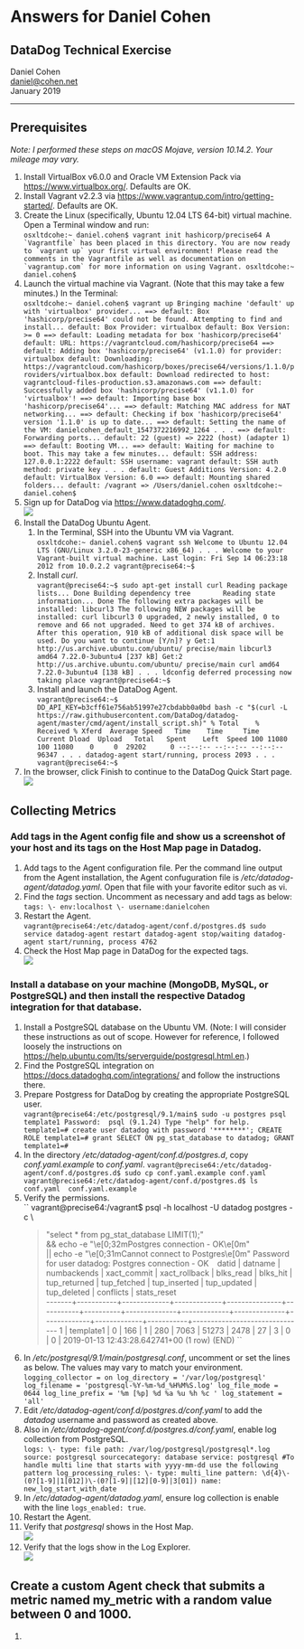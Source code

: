 # Answers for Daniel Cohen
## DataDog Technical Exercise

Daniel Cohen  
daniel@cohen.net  
January 2019

---

## Prerequisites

_Note: I performed these steps on macOS Mojave, version 10.14.2. Your mileage may vary._

1. Install VirtualBox v6.0.0 and Oracle VM Extension Pack via https://www.virtualbox.org/. Defaults are OK.
2. Install Vagrant v2.2.3 via https://www.vagrantup.com/intro/getting-started/. Defaults are OK.
3. Create the Linux (specifically, Ubuntu 12.04 LTS 64-bit) virtual machine. Open a Terminal window and run:  
	``
	osxltdcohe:~ daniel.cohen$ vagrant init hashicorp/precise64
	A `Vagrantfile` has been placed in this directory. You are now
	ready to `vagrant up` your first virtual environment! Please read
	the comments in the Vagrantfile as well as documentation on
	`vagrantup.com` for more information on using Vagrant.
	osxltdcohe:~ daniel.cohen$
	``
4. Launch the virtual machine via Vagrant. (Note that this may take a few minutes.) In the Terminal:  
	``
	osxltdcohe:~ daniel.cohen$ vagrant up
	Bringing machine 'default' up with 'virtualbox' provider...
	==> default: Box 'hashicorp/precise64' could not be found. Attempting to find and install...
	    default: Box Provider: virtualbox
	    default: Box Version: >= 0
	==> default: Loading metadata for box 'hashicorp/precise64'
	    default: URL: https://vagrantcloud.com/hashicorp/precise64
	==> default: Adding box 'hashicorp/precise64' (v1.1.0) for provider: virtualbox
	    default: Downloading: https://vagrantcloud.com/hashicorp/boxes/precise64/versions/1.1.0/providers/virtualbox.box
	    default: Download redirected to host: vagrantcloud-files-production.s3.amazonaws.com
	==> default: Successfully added box 'hashicorp/precise64' (v1.1.0) for 'virtualbox'!
	==> default: Importing base box 'hashicorp/precise64'...
	==> default: Matching MAC address for NAT networking...
	==> default: Checking if box 'hashicorp/precise64' version '1.1.0' is up to date...
	==> default: Setting the name of the VM: danielcohen_default_1547372216992_1264
	.
	.
	.
	==> default: Forwarding ports...
	    default: 22 (guest) => 2222 (host) (adapter 1)
	==> default: Booting VM...
	==> default: Waiting for machine to boot. This may take a few minutes...
	    default: SSH address: 127.0.0.1:2222
	    default: SSH username: vagrant
	    default: SSH auth method: private key
	.
	.
	.
	    default: Guest Additions Version: 4.2.0
	    default: VirtualBox Version: 6.0
	==> default: Mounting shared folders...
	    default: /vagrant => /Users/daniel.cohen
		osxltdcohe:~ daniel.cohen$
	``
5. Sign up for DataDog via https://www.datadoghq.com/.  
	![](https://github.com/CodaAzzurra/hiring-engineers/blob/solutions-engineer/image/001_signup_small.png)
6. Install the DataDog Ubuntu Agent.
	1. In the Terminal, SSH into the Ubuntu VM via Vagrant.  
		``
		osxltdcohe:~ daniel.cohen$ vagrant ssh
		Welcome to Ubuntu 12.04 LTS (GNU/Linux 3.2.0-23-generic x86_64)
		.
		.
		.
		Welcome to your Vagrant-built virtual machine.
		Last login: Fri Sep 14 06:23:18 2012 from 10.0.2.2
		vagrant@precise64:~$
		``
	2. Install _curl_.  
		``
		vagrant@precise64:~$ sudo apt-get install curl
		Reading package lists... Done
		Building dependency tree       
		Reading state information... Done
		The following extra packages will be installed:
		  libcurl3
		The following NEW packages will be installed:
		  curl libcurl3
		0 upgraded, 2 newly installed, 0 to remove and 66 not upgraded.
		Need to get 374 kB of archives.
		After this operation, 910 kB of additional disk space will be used.
		Do you want to continue [Y/n]? y
		Get:1 http://us.archive.ubuntu.com/ubuntu/ precise/main libcurl3 amd64 7.22.0-3ubuntu4 [237 kB]
		Get:2 http://us.archive.ubuntu.com/ubuntu/ precise/main curl amd64 7.22.0-3ubuntu4 [138 kB]
		.
		.
		.
		ldconfig deferred processing now taking place
		vagrant@precise64:~$ 
		``
	3. Install and launch the DataDog Agent.  
		``
		vagrant@precise64:~$ DD_API_KEY=b3cff61e756ab51997e27cbdabb0a0bd bash -c "$(curl -L https://raw.githubusercontent.com/DataDog/datadog-agent/master/cmd/agent/install_script.sh)"
		  % Total    % Received % Xferd  Average Speed   Time    Time     Time  Current
		                                 Dload  Upload   Total   Spent    Left  Speed
		100 11080  100 11080    0     0  29202      0 --:--:-- --:--:-- --:--:-- 96347
		.
		.
		.
		datadog-agent start/running, process 2093
		.
		.
		.
		vagrant@precise64:~$ 
		``
7. In the browser, click Finish to continue to the DataDog Quick Start page.  
	![](https://github.com/CodaAzzurra/hiring-engineers/blob/solutions-engineer/image/004_quick_start_small.png)

## Collecting Metrics
### Add tags in the Agent config file and show us a screenshot of your host and its tags on the Host Map page in Datadog.

1. Add tags to the Agent configuration file. Per the command line output from the Agent installation, the Agent confuguration file is _/etc/datadog-agent/datadog.yaml_. Open that file with your favorite editor such as vi.
2. Find the _tags_ section. Uncomment as necessary and add tags as below:  
	``
	tags:
     \- env:localhost
     \- username:danielcohen
	``
3. Restart the Agent.  
	`
	vagrant@precise64:/etc/datadog-agent/conf.d/postgres.d$ sudo service datadog-agent restart
	datadog-agent stop/waiting
	datadog-agent start/running, process 4762
	`
4. Check the Host Map page in DataDog for the expected tags.  
	![](https://github.com/CodaAzzurra/hiring-engineers/blob/solutions-engineer/image/005_tags_small.png)

### Install a database on your machine (MongoDB, MySQL, or PostgreSQL) and then install the respective Datadog integration for that database.

1. Install a PostgreSQL database on the Ubuntu VM. (Note: I will consider these instructions as out of scope. However for reference, I followed loosely the instructions on https://help.ubuntu.com/lts/serverguide/postgresql.html.en.)
2. Find the PostgreSQL integration on https://docs.datadoghq.com/integrations/ and follow the instructions there.
3. Prepare Postgress for DataDog by creating the appropriate PostgreSQL user.  
	``
	vagrant@precise64:/etc/postgresql/9.1/main$ sudo -u postgres psql template1
	Password: 
	psql (9.1.24)
	Type "help" for help.
	template1=# create user datadog with password '********';
	CREATE ROLE
	template1=# grant SELECT ON pg_stat_database to datadog;
	GRANT
	template1=# 
	``
4. In the directory _/etc/datadog-agent/conf.d/postgres.d_, copy _conf.yaml.example_ to _conf.yaml_.
	`
	vagrant@precise64:/etc/datadog-agent/conf.d/postgres.d$ sudo cp conf.yaml.example conf.yaml
	vagrant@precise64:/etc/datadog-agent/conf.d/postgres.d$ ls
	conf.yaml  conf.yaml.example
	`
5. Verify the permissions.  
	``
	vagrant@precise64:/vagrant$ psql -h localhost -U datadog postgres -c \
	> "select * from pg_stat_database LIMIT(1);" \
	> && echo -e "\e[0;32mPostgres connection - OK\e[0m" \
	> || echo -e "\e[0;31mCannot connect to Postgres\e[0m"
	Password for user datadog: 
	Postgres connection - OK
	``
	``
	 datid |  datname  | numbackends | xact_commit | xact_rollback | blks_read | blks_hit | tup_returned | tup_fetched | tup_inserted | tup_updated | tup_deleted | conflicts |          stats_reset          
	-------+-----------+-------------+-------------+---------------+-----------+----------+--------------+-------------+--------------+-------------+-------------+-----------+-------------------------------
	     1 | template1 |           0 |         166 |             1 |       280 |     7063 |        51273 |        2478 |           27 |           3 |           0 |         0 | 2019-01-13 12:43:28.642741+00
	(1 row)
	(END)
	``
6. In _/etc/postgresql/9.1/main/postgresql.conf_, uncomment or set the lines as below. The values may vary to match your environment.
	``
	logging_collector = on
	log_directory = '/var/log/postgresql'
	log_filename = 'postgresql-%Y-%m-%d_%H%M%S.log'
	log_file_mode = 0644
	log_line_prefix = '%m [%p] %d %a %u %h %c '
	log_statement = 'all'
	``
7. Edit _/etc/datadog-agent/conf.d/postgres.d/conf.yaml_ to add the _datadog_ username and password as created above.
8. Also in _/etc/datadog-agent/conf.d/postgres.d/conf.yaml_, enable log collection from PostgreSQL.  
	``
	logs:
	      \- type: file
	        path: /var/log/postgresql/postgresql*.log
	        source: postgresql
	        sourcecategory: database
	        service: postgresql
	        #To handle multi line that starts with yyyy-mm-dd use the following pattern
	        log_processing_rules:
	            \- type: multi_line
	              pattern: \d{4}\-(0?[1-9]|1[012])\-(0?[1-9]|[12][0-9]|3[01])
	              name: new_log_start_with_date
	``
9. In _/etc/datadog-agent/datadog.yaml_, ensure log collection is enable with the line `logs_enabled: true`.
10. Restart the Agent.
11. Verify that _postgresql_ shows in the Host Map.  
	![](https://github.com/CodaAzzurra/hiring-engineers/blob/solutions-engineer/image/006_postgres_small.png)
12. Verify that the logs show in the Log Explorer.  
	![](https://github.com/CodaAzzurra/hiring-engineers/blob/solutions-engineer/image/007_logs_small.png)

## Create a custom Agent check that submits a metric named my_metric with a random value between 0 and 1000.

1. 